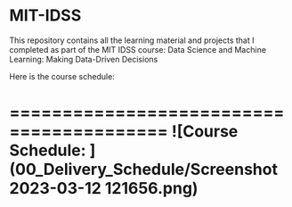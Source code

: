 # MIT-IDSS
This repository contains all the learning material and projects that I completed as part of the MIT IDSS course:
Data Science and Machine Learning: Making Data-Driven Decisions  

Here is the course schedule:

=========================================
![Course Schedule: ](00_Delivery_Schedule/Screenshot 2023-03-12 121656.png)
=========================================


